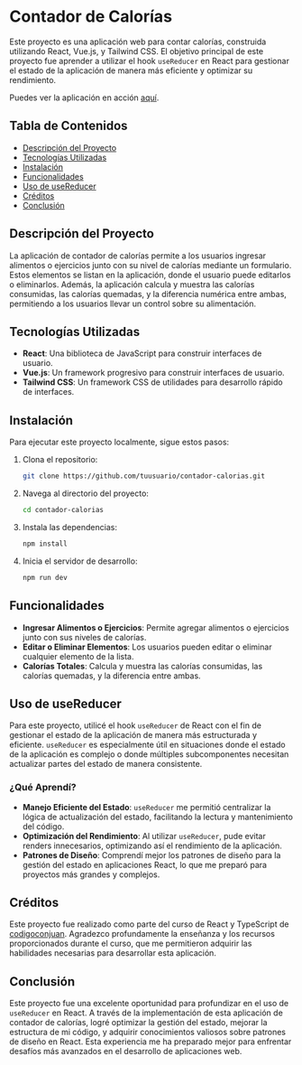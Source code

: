 # Contador de Calorías

Este proyecto es una aplicación web para contar calorías, construida utilizando React, Vue.js, y Tailwind CSS. El objetivo principal de este proyecto fue aprender a utilizar el hook `useReducer` en React para gestionar el estado de la aplicación de manera más eficiente y optimizar su rendimiento.

Puedes ver la aplicación en acción [aquí](https://react-contador-calorias.netlify.app).

## Tabla de Contenidos

- [Descripción del Proyecto](#descripción-del-proyecto)
- [Tecnologías Utilizadas](#tecnologías-utilizadas)
- [Instalación](#instalación)
- [Funcionalidades](#funcionalidades)
- [Uso de useReducer](#uso-de-usereducer)
- [Créditos](#créditos)
- [Conclusión](#conclusión)

## Descripción del Proyecto

La aplicación de contador de calorías permite a los usuarios ingresar alimentos o ejercicios junto con su nivel de calorías mediante un formulario. Estos elementos se listan en la aplicación, donde el usuario puede editarlos o eliminarlos. Además, la aplicación calcula y muestra las calorías consumidas, las calorías quemadas, y la diferencia numérica entre ambas, permitiendo a los usuarios llevar un control sobre su alimentación.

## Tecnologías Utilizadas

- **React**: Una biblioteca de JavaScript para construir interfaces de usuario.
- **Vue.js**: Un framework progresivo para construir interfaces de usuario.
- **Tailwind CSS**: Un framework CSS de utilidades para desarrollo rápido de interfaces.

## Instalación

Para ejecutar este proyecto localmente, sigue estos pasos:

1. Clona el repositorio:
    ```bash
    git clone https://github.com/tuusuario/contador-calorias.git
    ```
2. Navega al directorio del proyecto:
    ```bash
    cd contador-calorias
    ```
3. Instala las dependencias:
    ```bash
    npm install
    ```
4. Inicia el servidor de desarrollo:
    ```bash
    npm run dev
    ```

## Funcionalidades

- **Ingresar Alimentos o Ejercicios**: Permite agregar alimentos o ejercicios junto con sus niveles de calorías.
- **Editar o Eliminar Elementos**: Los usuarios pueden editar o eliminar cualquier elemento de la lista.
- **Calorías Totales**: Calcula y muestra las calorías consumidas, las calorías quemadas, y la diferencia entre ambas.

## Uso de useReducer

Para este proyecto, utilicé el hook `useReducer` de React con el fin de gestionar el estado de la aplicación de manera más estructurada y eficiente. `useReducer` es especialmente útil en situaciones donde el estado de la aplicación es complejo o donde múltiples subcomponentes necesitan actualizar partes del estado de manera consistente.

### ¿Qué Aprendí?

- **Manejo Eficiente del Estado**: `useReducer` me permitió centralizar la lógica de actualización del estado, facilitando la lectura y mantenimiento del código.
- **Optimización del Rendimiento**: Al utilizar `useReducer`, pude evitar renders innecesarios, optimizando así el rendimiento de la aplicación.
- **Patrones de Diseño**: Comprendí mejor los patrones de diseño para la gestión del estado en aplicaciones React, lo que me preparó para proyectos más grandes y complejos.

## Créditos

Este proyecto fue realizado como parte del curso de React y TypeScript de [codigoconjuan](https://codigoconjuan.com). Agradezco profundamente la enseñanza y los recursos proporcionados durante el curso, que me permitieron adquirir las habilidades necesarias para desarrollar esta aplicación.

## Conclusión

Este proyecto fue una excelente oportunidad para profundizar en el uso de `useReducer` en React. A través de la implementación de esta aplicación de contador de calorías, logré optimizar la gestión del estado, mejorar la estructura de mi código, y adquirir conocimientos valiosos sobre patrones de diseño en React. Esta experiencia me ha preparado mejor para enfrentar desafíos más avanzados en el desarrollo de aplicaciones web.
